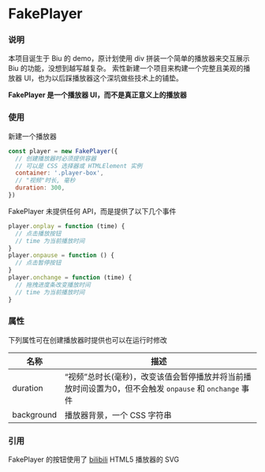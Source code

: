 # FakePlayer

### 说明
本项目诞生于 Biu 的 demo，原计划使用 div 拼装一个简单的播放器来交互展示 Biu 的功能，没想到越写越复杂。
索性新建一个项目来构建一个完整且美观的播放器 UI，也为以后踩播放器这个深坑做些技术上的铺垫。

**FakePlayer 是一个播放器 UI，而不是真正意义上的播放器**

### 使用

新建一个播放器
```js
const player = new FakePlayer({
  // 创建播放器时必须提供容器
  // 可以是 CSS 选择器或 HTMLElement 实例
  container: '.player-box',
  // "视频"时长, 毫秒
  duration: 300,
})
```

FakePlayer 未提供任何 API，而是提供了以下几个事件
```js
player.onplay = function (time) {
  // 点击播放按钮
  // time 为当前播放时间
}
player.onpause = function () {
  // 点击暂停按钮
}
player.onchange = function (time) {
  // 拖拽进度条改变播放时间
  // time 为当前播放时间
}
```

### 属性
下列属性可在创建播放器时提供也可以在运行时修改

名称|描述
-|-
duration|“视频”总时长(毫秒)，改变该值会暂停播放并将当前播放时间设置为0，但不会触发 `onpause` 和 `onchange` 事件
background|播放器背景，一个 CSS 字符串

### 引用
FakePlayer 的按钮使用了 [bilibili](https://www.bilibili.com) HTML5 播放器的 SVG
